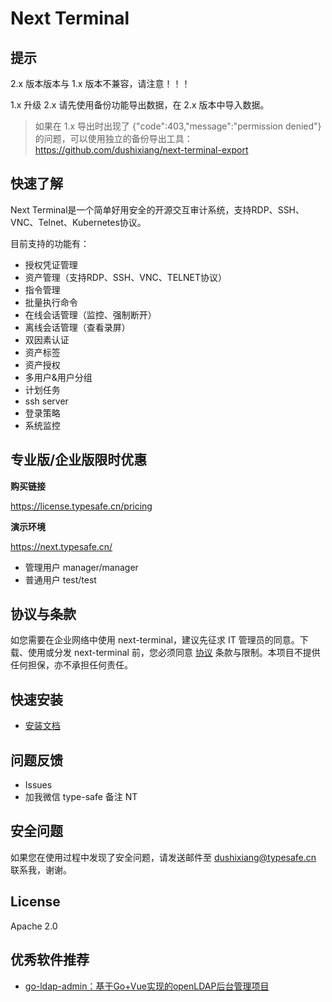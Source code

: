# Next Terminal

## 提示

2.x 版本版本与 1.x 版本不兼容，请注意！！！

1.x 升级 2.x 请先使用备份功能导出数据，在 2.x 版本中导入数据。

> 如果在 1.x 导出时出现了 {"code":403,"message":"permission denied"} 的问题，可以使用独立的备份导出工具：https://github.com/dushixiang/next-terminal-export

## 快速了解

Next Terminal是一个简单好用安全的开源交互审计系统，支持RDP、SSH、VNC、Telnet、Kubernetes协议。

目前支持的功能有：

- 授权凭证管理
- 资产管理（支持RDP、SSH、VNC、TELNET协议）
- 指令管理
- 批量执行命令
- 在线会话管理（监控、强制断开）
- 离线会话管理（查看录屏）
- 双因素认证
- 资产标签
- 资产授权
- 多用户&用户分组
- 计划任务
- ssh server
- 登录策略
- 系统监控

## 专业版/企业版限时优惠

**购买链接**

https://license.typesafe.cn/pricing

**演示环境**

https://next.typesafe.cn/ 

- 管理用户 manager/manager
- 普通用户 test/test

## 协议与条款

如您需要在企业网络中使用 next-terminal，建议先征求 IT 管理员的同意。下载、使用或分发 next-terminal 前，您必须同意 [协议](./LICENSE) 条款与限制。本项目不提供任何担保，亦不承担任何责任。

## 快速安装

- [安装文档](https://next-terminal.typesafe.cn)


## 问题反馈

- Issues
- 加我微信 type-safe 备注 NT

## 安全问题

如果您在使用过程中发现了安全问题，请发送邮件至 dushixiang@typesafe.cn 联系我，谢谢。

## License 

Apache 2.0

## 优秀软件推荐

- [go-ldap-admin：基于Go+Vue实现的openLDAP后台管理项目](https://github.com/eryajf/go-ldap-admin)
